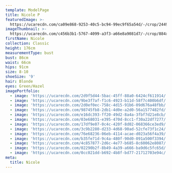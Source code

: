```yaml
---
template: ModelPage
title: Nicole P
featuredImage: >-
  https://ucarecdn.com/ca09e868-9253-40c5-bc94-99ec9f65a54d/-/crop/2449x953/0,76/-/preview/
imageThumbnail: >-
  https://ucarecdn.com/c456b3b1-5767-4099-a3f3-a66e8a9081d7/-/crop/884x1150/401,0/-/preview/
firstName: Nicole
collection: Classic
height: 176cm
measurementType: bust
bust: 86cm
waist: 66cm
hips: 91cm
size: 8-10
shoeSize: '9'
hair: Blonde
eyes: Green/Hazel
imagePortfolio:
  - image: 'https://ucarecdn.com/2d9f5d44-5bac-45ff-88a0-6424cf611914/'
  - image: 'https://ucarecdn.com/9be3f7af-f1c6-4923-b11d-58f7c400b6df/'
  - image: 'https://ucarecdn.com/2d0ef0ec-758c-4d15-91b6-09d676a48fbb/'
  - image: 'https://ucarecdn.com/98745fb8-2db1-4d0e-a2d0-56a1577482fd/'
  - image: 'https://ucarecdn.com/e16dc393-ff20-49d2-8a4a-3fbf7d21e8cb/'
  - image: 'https://ucarecdn.com/03e68031-e395-470d-8cc1-f30a22df7277/'
  - image: 'https://ucarecdn.com/17df9e07-0c4c-420f-8d02-068366ce3ed9/'
  - image: 'https://ucarecdn.com/3c9b2280-d233-4d68-90ad-52cfe73f1c24/'
  - image: 'https://ucarecdn.com/76e68236-06eb-4114-acae-d023a56f4a39/'
  - image: 'https://ucarecdn.com/b35fe71d-9c4a-480f-90d0-091a500f3394/'
  - image: 'https://ucarecdn.com/4c857877-2d6c-4e77-b685-8c60062e8087/'
  - image: 'https://ucarecdn.com/02290b2f-8b49-4a39-a666-ba9d6c5fc65d/'
  - image: 'https://ucarecdn.com/0cc021dd-b692-4b8f-bd77-21712703e94c/'
meta:
  title: Nicole
---
```


